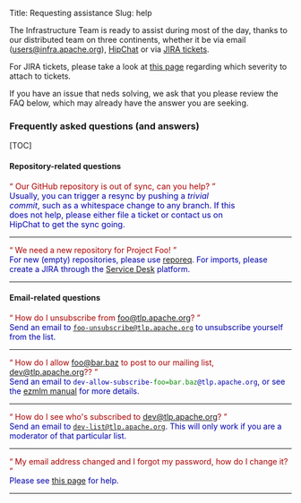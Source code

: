 Title: Requesting assistance
Slug: help


The Infrastructure Team is ready to assist during most of the day,
thanks to our distributed team on three continents, whether it be via
email ([users@infra.apache.org](mailto:users@infra.apache.org)),
[HipChat](http://infra.chat/) or via [JIRA tickets](https://infrahelp.apache.org/).

For JIRA tickets, please take a look at [this page](/reference/committer/contactinfra)
regarding which severity to attach to tickets.

If you have an issue that neds solving, we ask that you please review the FAQ below,
which may already have the answer you are seeking.

### Frequently asked questions (and answers)

[TOC]


#### Repository-related questions
<p style="font-size: 0.9rem; width: 80%;">
<!-- github sync stuff -->
<span style='color: #A00;'><q>
    Our GitHub repository is out of sync, can you help?
</q></span>
<br/>
<span style='color: #00A;'>
    Usually, you can trigger a resync by pushing a <i>trivial commit</i>,
    such as a whitespace change to any branch. If this does not help, please either
    file a ticket or contact us on HipChat to get the sync going.
</span>
<hr/>

<!-- new repo setup -->
<span style='color: #A00;'><q>
    We need a new repository for Project Foo!
</q></span>
<br/>
<span style='color: #00A;'>
    For new (empty) repositories, please use <a href="/self-serve/reporeq/">reporeq</a>.
    For imports, please create a JIRA through the <a href="https://infrahelp.apache.org/">Service Desk</a> platform.
</span>
<hr/>

#### Email-related questions
<!-- unsubbing -->
<span style='color: #A00;'><q>
    How do I unsubscribe from foo@tlp.apache.org?
</q></span>
<br/>
<span style='color: #00A;'>
    Send an email to <code>foo-unsubscribe@tlp.apache.org</code> to unsubscribe
    yourself from the list.
</span>
<hr/>

<!-- email whitelisting -->
<span style='color: #A00;'><q>
    How do I allow foo@bar.baz to post to our mailing list, dev@tlp.apache.org??
</q></span>
<br/>
<span style='color: #00A;'>
    Send an email to <code>dev-allow-subscribe-<span style='color:
    #080;'>foo=bar.baz</span>@tlp.apache.org</code>, or see the
    <a href="http://untroubled.org/ezmlm/ezman/ezman2.html">ezmlm manual</a>
    for more details.
</span>
<hr/>

<!-- need subscriber list -->
<span style='color: #A00;'><q>
    How do I see who's subscribed to dev@tlp.apache.org?
</q></span>
<br/>
<span style='color: #00A;'>
    Send an email to <code>dev-list@tlp.apache.org</code>. This will
    only work if you are a moderator of that particular list.
</span>
<hr/>

<!-- account forward borked -->
<span style='color: #A00;'><q>
    My email address changed and I forgot my password, how do I change it?
</q></span>
<br/>
<span style='color: #00A;'>
    Please see <a href="/reference/committer/id">this page</a> for help.
</span>
<hr/>

</p>